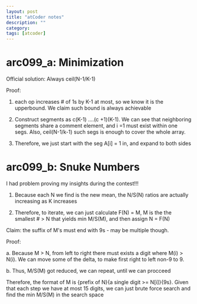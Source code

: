 ```yaml
---
layout: post
title: "atCoder notes" 
description: ""
category: 
tags: [atcoder]
---
```


# arc099_a: Minimization

Official solution: Always ceil(N-1/K-1)

Proof:

1. each op increases # of 1s by K-1 at most, so we know it is the upperbound. We claim such bound is always achievable

2. Construct segments as c(K-1) ....(c +1)(K-1). We can see that neighboring segments share a comment element, and i =1 must exist within one segs. Also, ceil(N-1/k-1) such segs is enough to cover the whole array. 

3. Therefore, we just start with the seg A[i] = 1 in, and expand to both sides


# arc099_b: Snuke Numbers

I had problem proving my insights during the contest!!!

1. Because each N we find is the new mean, the N/S(N) ratios are actually increasing as K increases 

2. Therefore, to iterate, we can just calculate F(N) = M, M is the the smallest # > N that yields min M/S(M), and then assign N = F(N)

Claim: the suffix of M's must end with 9s - may be multiple though.

Proof: 

a. Because M > N, from left to right there must exists a digit where M(i) > N(i). We can move some of the delta, to make first right to left non-9 to 9. 

b. Thus, M/S(M) got reduced, we can repeat, until we can procceed 

Therefore, the format of M is {prefix of N}{a single digit >= N[i]}{9s}. Given that each step we have at most 15 digits, we can just brute force search and find the min M/S(M) in the search space 






